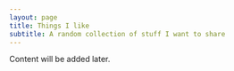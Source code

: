 ```yaml
---
layout: page
title: Things I like
subtitle: A random collection of stuff I want to share
---
```


Content will be added later.
